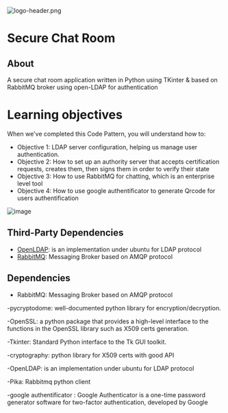 ![logo-header.png](https://www.tek-up.de/plans/img/logo-header.png)

# Secure Chat Room
## About
A secure chat room application written in Python using TKinter & based on RabbitMQ broker using open-LDAP for authentication


# Learning objectives
When we've completed this Code Pattern, you will understand how to:

- Objective 1: LDAP server configuration, helping us manage user authentication.
- Objective 2: How to set up an authority server that accepts certification requests, creates them, then signs them in order to verify their state
- Objective 3: How to use RabbitMQ for chatting, which is an enterprise level tool
- Objective 4: How to use google authentificator to generate Qrcode for users authentification 






![image](https://user-images.githubusercontent.com/53982341/216759744-50177b41-6e80-4265-aefa-8cd3aaeedf9b.png)









## Third-Party Dependencies
- [OpenLDAP](https://www.howtoforge.com/how-to-install-openldap-on-ubuntu-22-04/): is an implementation under ubuntu for LDAP protocol
- [RabbitMQ](https://www.cherryservers.com/blog/how-to-install-and-start-using-rabbitmq-on-ubuntu-22-04): Messaging Broker based on AMQP protocol



## Dependencies
- RabbitMQ: Messaging Broker based on AMQP protocol

-pycryptodome: well-documented python library for encryption/decryption.

-OpenSSL: a python package that provides a high-level interface to the functions in the OpenSSL library such as X509 certs generation.

-Tkinter: Standard Python interface to the Tk GUI toolkit.

-cryptography: python library for X509 certs with good API

-OpenLDAP: is an implementation under ubuntu for LDAP protocol

-Pika: Rabbitmq python client

-google authentificator : Google Authenticator is a one-time password generator software for two-factor authentication, developed by Google

